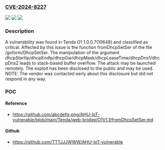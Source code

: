 ### [CVE-2024-8227](https://cve.mitre.org/cgi-bin/cvename.cgi?name=CVE-2024-8227)
![](https://img.shields.io/static/v1?label=Product&message=O1&color=blue)
![](https://img.shields.io/static/v1?label=Version&message=%3D%201.0.0.7(10648)%20&color=brighgreen)
![](https://img.shields.io/static/v1?label=Vulnerability&message=CWE-121%20Stack-based%20Buffer%20Overflow&color=brighgreen)

### Description

A vulnerability was found in Tenda O1 1.0.0.7(10648) and classified as critical. Affected by this issue is the function fromDhcpSetSer of the file /goform/DhcpSetSer. The manipulation of the argument dhcpStartIp/dhcpEndIp/dhcpGw/dhcpMask/dhcpLeaseTime/dhcpDns1/dhcpDns2 leads to stack-based buffer overflow. The attack may be launched remotely. The exploit has been disclosed to the public and may be used. NOTE: The vendor was contacted early about this disclosure but did not respond in any way.

### POC

#### Reference
- https://github.com/abcdefg-png/AHU-IoT-vulnerable/blob/main/Tenda/web-bridge/O1V1.1/fromDhcpSetSer.md

#### Github
- https://github.com/TTTJJJWWW/AHU-IoT-vulnerable

